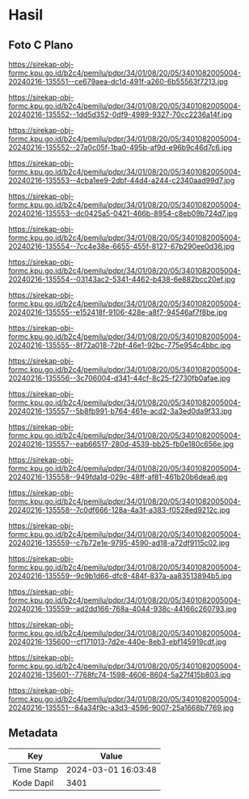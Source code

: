 # Hasil

## Foto C Plano

https://sirekap-obj-formc.kpu.go.id/b2c4/pemilu/pdpr/34/01/08/20/05/3401082005004-20240216-135551--ce679aea-dc1d-491f-a260-6b55563f7213.jpg

https://sirekap-obj-formc.kpu.go.id/b2c4/pemilu/pdpr/34/01/08/20/05/3401082005004-20240216-135552--1dd5d352-0df9-4989-9327-70cc2236a14f.jpg

https://sirekap-obj-formc.kpu.go.id/b2c4/pemilu/pdpr/34/01/08/20/05/3401082005004-20240216-135552--27a0c05f-1ba0-495b-af9d-e96b9c46d7c6.jpg

https://sirekap-obj-formc.kpu.go.id/b2c4/pemilu/pdpr/34/01/08/20/05/3401082005004-20240216-135553--4cba1ee9-2dbf-44d4-a244-c2340aad99d7.jpg

https://sirekap-obj-formc.kpu.go.id/b2c4/pemilu/pdpr/34/01/08/20/05/3401082005004-20240216-135553--dc0425a5-0421-466b-8954-c8eb09b724d7.jpg

https://sirekap-obj-formc.kpu.go.id/b2c4/pemilu/pdpr/34/01/08/20/05/3401082005004-20240216-135554--7cc4e38e-6655-455f-8127-67b290ee0d36.jpg

https://sirekap-obj-formc.kpu.go.id/b2c4/pemilu/pdpr/34/01/08/20/05/3401082005004-20240216-135554--03143ac2-5341-4462-b438-6e882bcc20ef.jpg

https://sirekap-obj-formc.kpu.go.id/b2c4/pemilu/pdpr/34/01/08/20/05/3401082005004-20240216-135555--e152418f-9106-428e-a8f7-94546af7f8be.jpg

https://sirekap-obj-formc.kpu.go.id/b2c4/pemilu/pdpr/34/01/08/20/05/3401082005004-20240216-135555--8f72a018-72bf-46e1-92bc-775e954c4bbc.jpg

https://sirekap-obj-formc.kpu.go.id/b2c4/pemilu/pdpr/34/01/08/20/05/3401082005004-20240216-135556--3c706004-d341-44cf-8c25-f2730fb0afae.jpg

https://sirekap-obj-formc.kpu.go.id/b2c4/pemilu/pdpr/34/01/08/20/05/3401082005004-20240216-135557--5b8fb991-b764-461e-acd2-3a3ed0da9f33.jpg

https://sirekap-obj-formc.kpu.go.id/b2c4/pemilu/pdpr/34/01/08/20/05/3401082005004-20240216-135557--eab66517-280d-4539-bb25-fb0e180c656e.jpg

https://sirekap-obj-formc.kpu.go.id/b2c4/pemilu/pdpr/34/01/08/20/05/3401082005004-20240216-135558--949fda1d-029c-48ff-af81-461b20b6dea6.jpg

https://sirekap-obj-formc.kpu.go.id/b2c4/pemilu/pdpr/34/01/08/20/05/3401082005004-20240216-135558--7c0df666-128a-4a3f-a383-f0528ed9212c.jpg

https://sirekap-obj-formc.kpu.go.id/b2c4/pemilu/pdpr/34/01/08/20/05/3401082005004-20240216-135559--c7b72e1e-9795-4590-ad18-a72df9115c02.jpg

https://sirekap-obj-formc.kpu.go.id/b2c4/pemilu/pdpr/34/01/08/20/05/3401082005004-20240216-135559--9c9b1d66-dfc8-484f-837a-aa83513894b5.jpg

https://sirekap-obj-formc.kpu.go.id/b2c4/pemilu/pdpr/34/01/08/20/05/3401082005004-20240216-135559--ad2dd166-768a-4044-938c-44166c260793.jpg

https://sirekap-obj-formc.kpu.go.id/b2c4/pemilu/pdpr/34/01/08/20/05/3401082005004-20240216-135600--cf171013-7d2e-440e-8eb3-ebf145919cdf.jpg

https://sirekap-obj-formc.kpu.go.id/b2c4/pemilu/pdpr/34/01/08/20/05/3401082005004-20240216-135601--7768fc74-1598-4606-8604-5a27f415b803.jpg

https://sirekap-obj-formc.kpu.go.id/b2c4/pemilu/pdpr/34/01/08/20/05/3401082005004-20240216-135551--84a34f9c-a3d3-4596-9007-25a1668b7769.jpg


## Metadata

| Key        | Value               |
| ---------- | ------------------- |
| Time Stamp | 2024-03-01 16:03:48 |
| Kode Dapil | 3401                |



